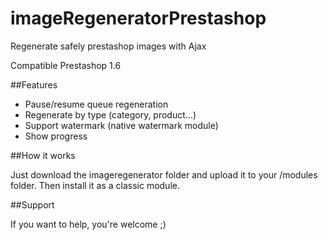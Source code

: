 imageRegeneratorPrestashop
==========================

Regenerate safely prestashop images with Ajax

Compatible Prestashop 1.6

##Features

- Pause/resume queue regeneration
- Regenerate by type (category, product...)
- Support watermark (native watermark module)
- Show progress

##How it works

Just download the imageregenerator folder and upload it to your /modules folder. Then install it as a classic module.

##Support

If you want to help, you're welcome ;)

<script async="async" src="https://www.paypalobjects.com/js/external/paypal-button.min.js?merchant=contact@meetjey.com" 
    data-button="donate" 
    data-name="Buy me a beer" 
    data-currency="EUR"
></script>
